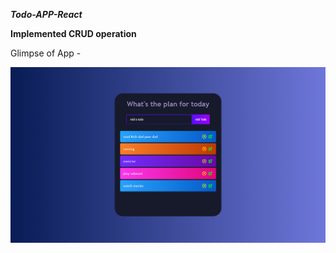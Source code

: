 _**Todo-APP-React**_

**Implemented CRUD operation**

Glimpse of App -

![](todo-list/public/screencapture-localhost-3000-2022-04-02-17_45_11.png)
